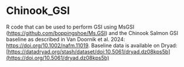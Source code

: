 # Chinook_GSI
R code that can be used to perform GSI using MsGSI (https://github.com/boppingshoe/Ms.GSI) and the Chinook Salmon GSI baseline as described in Van Doornik et al. 2024: https://doi.org/10.1002/nafm.11019. 
Baseline data is available on Dryad: [https://datadryad.org/stash/dataset/doi:10.5061/dryad.dz08kps5b](https://doi.org/10.5061/dryad.dz08kps5b)
